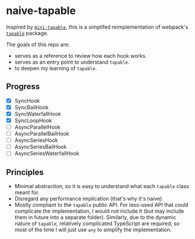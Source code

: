 # naive-tapable

Inspired by [`mini-tapable`](https://github.com/lizuncong/mini-tapable), this is a simplifed reimplementation of webpack's [`tapable`](https://github.com/webpack/tapable) package.

The goals of this repo are:

- serves as a reference to review how each hook works.
- serves as an entry point to understand `tapable`.
- to deepen my learning of `tapable`.

## Progress

- [x] SyncHook
- [x] SyncBailHook
- [x] SyncWaterfallHook
- [x] SyncLoopHook
- [ ] AsyncParallelHook
- [ ] AsyncParallelBailHook
- [ ] AsyncSeriesHook
- [ ] AsyncSeriesBailHook
- [ ] AsyncSeriesWaterfallHook

## Principles

- Minimal abstraction, so it is easy to understand what each `tapable` class meant for.
- Disregard any performance implication (that's why it's naive).
- Mostly compliant to the `tapable` public API. For less-used API that could complicate the implementation, I would not include it (but may include them in future into a separate folder). Similarly, due to the dynamic nature of `tapable`, relatively complicated TypeScript are required, so most of the time I will just use `any` to simplify the implementation.
